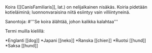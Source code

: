 Koira ([[CanisFamiliaris]], lat.) on nelijalkainen nisäkäs.
Koiria pidetään kotieläiminä; luonnonvaraisina niitä esiintyy
vain villiintyneinä.

Sanontoja:
#'''Se koira älähtää, johon kalikka kalahtaa'''

Termi muilla kielillä:

*Englanti [[dog]]
*Japani [[neko]]
*Ranska [[chien]]
*Ruotsi [[hund]]
*Saksa [[hund]]